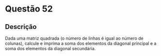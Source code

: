 # Questão 52

## Descrição
Dada uma matriz quadrada (o número de linhas é igual ao número de colunas), calcule e imprima a soma dos
elementos da diagonal principal e a soma dos elementos da diagonal secundária.